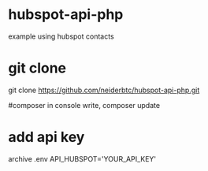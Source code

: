 # hubspot-api-php
example using hubspot contacts

# git clone
git clone https://github.com/neiderbtc/hubspot-api-php.git

#composer
in console write, composer update

# add api key
archive .env
API_HUBSPOT='YOUR_API_KEY'
